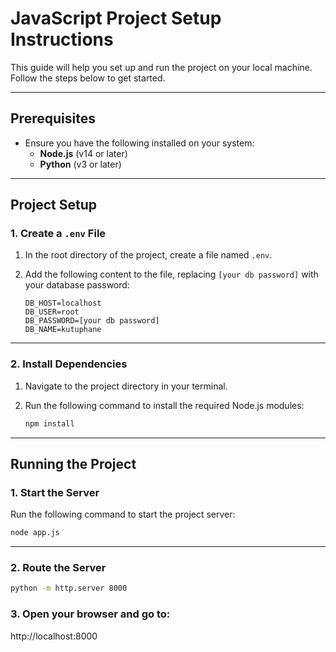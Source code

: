 # JavaScript Project Setup Instructions

This guide will help you set up and run the project on your local machine. Follow the steps below to get started.

---

## Prerequisites

- Ensure you have the following installed on your system:
  - **Node.js** (v14 or later)
  - **Python** (v3 or later)

---

## Project Setup

### 1. Create a `.env` File
1. In the root directory of the project, create a file named `.env`.
2. Add the following content to the file, replacing `[your db password]` with your database password:

    ```plaintext
    DB_HOST=localhost
    DB_USER=root
    DB_PASSWORD=[your db password]
    DB_NAME=kutuphane
    ```

---

### 2. Install Dependencies
1. Navigate to the project directory in your terminal.
2. Run the following command to install the required Node.js modules:

    ```bash
    npm install
    ```
---

## Running the Project

### 1. Start the Server
Run the following command to start the project server:

  ```bash
  node app.js  
  ```
---
### 2. Route the Server
  ```bash
  python -m http.server 8000
  ```
### 3. Open your browser and go to: 
http://localhost:8000

